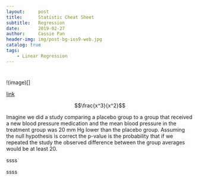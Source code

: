```yaml
---
layout:     post
title:      Statistic Cheat Sheet
subtitle:   Regression
date:       2019-02-27
author:     Cassie Pan
header-img: img/post-bg-ios9-web.jpg
catalog: true
tags:
    - Linear Regression
---
```


# 

## 

### 

!(image)[]

[link]()

$$\frac{x^3}{x^2}$$


Imagine we did a study comparing a placebo group to a group that received a new blood pressure medication and the mean blood pressure in the treatment group was 20 mm Hg lower than the placebo group. Assuming the null hypothesis is correct the p-value is the probability that if we repeated the study the observed difference between the group averages would be at least 20.

ssss

ssss
